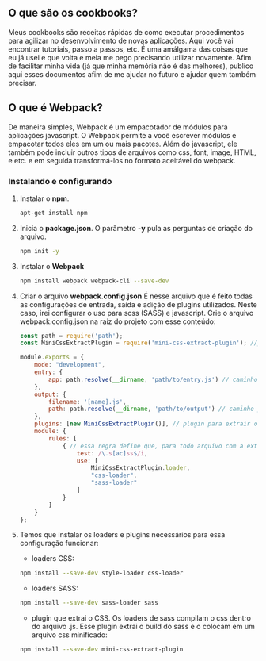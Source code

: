 ## O que são os cookbooks?

Meus cookbooks são receitas rápidas de como executar procedimentos para agilizar no desenvolvimento de novas aplicações. Aqui você vai encontrar tutoriais, passo a passos, etc. É uma amálgama das coisas que eu já usei e que volta e meia me pego precisando utilizar novamente. Afim de facilitar minha vida (já que minha memória não é das melhores), publico aqui esses documentos afim de me ajudar no futuro e ajudar quem também precisar.

## O que é Webpack?

De maneira simples, Webpack é um empacotador de módulos para aplicações javascript. O Webpack permite a você escrever módulos e empacotar todos eles em um ou mais pacotes. Além do javascript, ele também pode incluir outros tipos de arquivos como css, font, image, HTML, e etc. e em seguida transformá-los no formato aceitável do webpack.

### Instalando e configurando

1. Instalar o **npm**.

    ``` bash
    apt-get install npm
    ```

2. Inicia o **package.json**.
O parâmetro **-y** pula as perguntas de criação do arquivo.

    ``` bash
    npm init -y
    ```

3. Instalar o **Webpack**

    ``` bash
    npm install webpack webpack-cli --save-dev
    ```

4. Criar o arquivo **webpack.config.json**
É nesse arquivo que é feito todas as configurações de entrada, saída e adição de plugins utilizados. Neste caso, irei configurar o uso para scss (SASS) e javascript. Crie o arquivo webpack.config.json na raiz do projeto com esse conteúdo:

    ``` javascript
    const path = require('path');
    const MiniCssExtractPlugin = require('mini-css-extract-plugin'); //plugin para exportar o css

    module.exports = {
        mode: "development",
        entry: {
            app: path.resolve(__dirname, 'path/to/entry.js') // caminho para a entrada do arquivo JS
        },
        output: {
            filename: '[name].js',
            path: path.resolve(__dirname, 'path/to/output') // caminho para a pasta em que os arquivos serão exportados
        },
        plugins: [new MiniCssExtractPlugin()], // plugin para extrair o CSS
        module: {
            rules: [
                { // essa regra define que, para todo arquivo com a extensão .scss ou sass, serão usado os esses modulos para exportar esses arquivos.
                    test: /\.s[ac]ss$/i,
                    use: [
                        MiniCssExtractPlugin.loader,
                        "css-loader",
                        "sass-loader"
                    ]
                }
            ]
        }
    };
    ```

5. Temos que instalar os loaders e plugins necessários para essa configuração funcionar:
    - loaders CSS:

    ``` bash
    npm install --save-dev style-loader css-loader
    ```

    - loaders SASS:

    ``` bash
    npm install --save-dev sass-loader sass
    ```

    - plugin que extrai o CSS. Os loaders de sass compilam o css dentro do arquivo .js. Esse plugin extrai o build do sass e o colocam em um arquivo css minificado:

    ``` bash
    npm install --save-dev mini-css-extract-plugin
    ```
